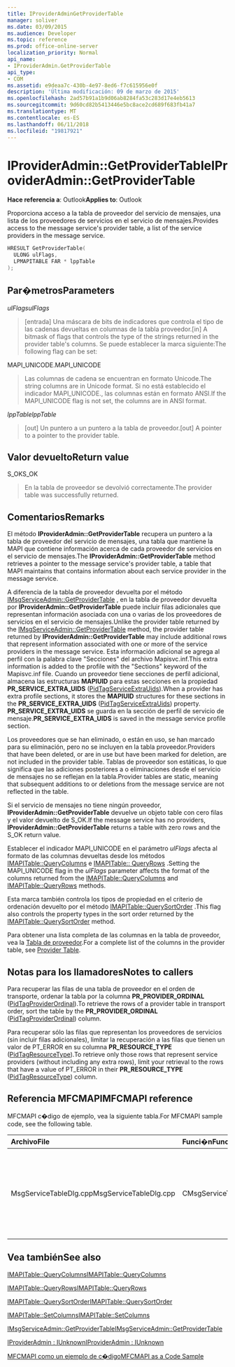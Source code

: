 ```yaml
---
title: IProviderAdminGetProviderTable
manager: soliver
ms.date: 03/09/2015
ms.audience: Developer
ms.topic: reference
ms.prod: office-online-server
localization_priority: Normal
api_name:
- IProviderAdmin.GetProviderTable
api_type:
- COM
ms.assetid: e9deaa7c-430b-4e97-8ed6-f7c615956e0f
description: 'Última modificación: 09 de marzo de 2015'
ms.openlocfilehash: 2ad57b91a1b9d06ab8284fa53c283d17e4eb5613
ms.sourcegitcommit: 9d60cd82b5413446e5bc8ace2cd689f683fb41a7
ms.translationtype: MT
ms.contentlocale: es-ES
ms.lasthandoff: 06/11/2018
ms.locfileid: "19817921"
---
```

# <a name="iprovideradmingetprovidertable"></a><span data-ttu-id="b8739-103">IProviderAdmin::GetProviderTable</span><span class="sxs-lookup"><span data-stu-id="b8739-103">IProviderAdmin::GetProviderTable</span></span>

  
  
<span data-ttu-id="b8739-104">**Hace referencia a**: Outlook</span><span class="sxs-lookup"><span data-stu-id="b8739-104">**Applies to**: Outlook</span></span> 
  
<span data-ttu-id="b8739-105">Proporciona acceso a la tabla de proveedor del servicio de mensajes, una lista de los proveedores de servicios en el servicio de mensajes.</span><span class="sxs-lookup"><span data-stu-id="b8739-105">Provides access to the message service's provider table, a list of the service providers in the message service.</span></span>
  
```cpp
HRESULT GetProviderTable(
  ULONG ulFlags,
  LPMAPITABLE FAR * lppTable
);
```

## <a name="parameters"></a><span data-ttu-id="b8739-106">Par�metros</span><span class="sxs-lookup"><span data-stu-id="b8739-106">Parameters</span></span>

 <span data-ttu-id="b8739-107">_ulFlags_</span><span class="sxs-lookup"><span data-stu-id="b8739-107">_ulFlags_</span></span>
  
> <span data-ttu-id="b8739-108">[entrada] Una máscara de bits de indicadores que controla el tipo de las cadenas devueltas en columnas de la tabla proveedor.</span><span class="sxs-lookup"><span data-stu-id="b8739-108">[in] A bitmask of flags that controls the type of the strings returned in the provider table's columns.</span></span> <span data-ttu-id="b8739-109">Se puede establecer la marca siguiente:</span><span class="sxs-lookup"><span data-stu-id="b8739-109">The following flag can be set:</span></span>
    
<span data-ttu-id="b8739-110">MAPI_UNICODE.</span><span class="sxs-lookup"><span data-stu-id="b8739-110">MAPI_UNICODE</span></span> 
  
> <span data-ttu-id="b8739-111">Las columnas de cadena se encuentran en formato Unicode.</span><span class="sxs-lookup"><span data-stu-id="b8739-111">The string columns are in Unicode format.</span></span> <span data-ttu-id="b8739-112">Si no está establecido el indicador MAPI_UNICODE., las columnas están en formato ANSI.</span><span class="sxs-lookup"><span data-stu-id="b8739-112">If the MAPI_UNICODE flag is not set, the columns are in ANSI format.</span></span>
    
 <span data-ttu-id="b8739-113">_lppTable_</span><span class="sxs-lookup"><span data-stu-id="b8739-113">_lppTable_</span></span>
  
> <span data-ttu-id="b8739-114">[out] Un puntero a un puntero a la tabla de proveedor.</span><span class="sxs-lookup"><span data-stu-id="b8739-114">[out] A pointer to a pointer to the provider table.</span></span>
    
## <a name="return-value"></a><span data-ttu-id="b8739-115">Valor devuelto</span><span class="sxs-lookup"><span data-stu-id="b8739-115">Return value</span></span>

<span data-ttu-id="b8739-116">S_OK</span><span class="sxs-lookup"><span data-stu-id="b8739-116">S_OK</span></span> 
  
> <span data-ttu-id="b8739-117">En la tabla de proveedor se devolvió correctamente.</span><span class="sxs-lookup"><span data-stu-id="b8739-117">The provider table was successfully returned.</span></span>
    
## <a name="remarks"></a><span data-ttu-id="b8739-118">Comentarios</span><span class="sxs-lookup"><span data-stu-id="b8739-118">Remarks</span></span>

<span data-ttu-id="b8739-119">El método **IProviderAdmin::GetProviderTable** recupera un puntero a la tabla de proveedor del servicio de mensajes, una tabla que mantiene la MAPI que contiene información acerca de cada proveedor de servicios en el servicio de mensajes.</span><span class="sxs-lookup"><span data-stu-id="b8739-119">The **IProviderAdmin::GetProviderTable** method retrieves a pointer to the message service's provider table, a table that MAPI maintains that contains information about each service provider in the message service.</span></span> 
  
<span data-ttu-id="b8739-120">A diferencia de la tabla de proveedor devuelta por el método [IMsgServiceAdmin::GetProviderTable](imsgserviceadmin-getprovidertable.md) , en la tabla de proveedor devuelta por **IProviderAdmin::GetProviderTable** puede incluir filas adicionales que representan información asociada con una o varias de los proveedores de servicios en el servicio de mensajes.</span><span class="sxs-lookup"><span data-stu-id="b8739-120">Unlike the provider table returned by the [IMsgServiceAdmin::GetProviderTable](imsgserviceadmin-getprovidertable.md) method, the provider table returned by **IProviderAdmin::GetProviderTable** may include additional rows that represent information associated with one or more of the service providers in the message service.</span></span> <span data-ttu-id="b8739-121">Esta información adicional se agrega al perfil con la palabra clave "Secciones" del archivo Mapisvc.inf.</span><span class="sxs-lookup"><span data-stu-id="b8739-121">This extra information is added to the profile with the "Sections" keyword of the Mapisvc.inf file.</span></span> <span data-ttu-id="b8739-122">Cuando un proveedor tiene secciones de perfil adicional, almacena las estructuras **MAPIUID** para estas secciones en la propiedad **PR_SERVICE_EXTRA_UIDS** ([PidTagServiceExtraUids](pidtagserviceextrauids-canonical-property.md)).</span><span class="sxs-lookup"><span data-stu-id="b8739-122">When a provider has extra profile sections, it stores the **MAPIUID** structures for these sections in the **PR_SERVICE_EXTRA_UIDS** ([PidTagServiceExtraUids](pidtagserviceextrauids-canonical-property.md)) property.</span></span> <span data-ttu-id="b8739-123">**PR_SERVICE_EXTRA_UIDS** se guarda en la sección de perfil de servicio de mensaje.</span><span class="sxs-lookup"><span data-stu-id="b8739-123">**PR_SERVICE_EXTRA_UIDS** is saved in the message service profile section.</span></span> 
  
<span data-ttu-id="b8739-124">Los proveedores que se han eliminado, o están en uso, se han marcado para su eliminación, pero no se incluyen en la tabla proveedor.</span><span class="sxs-lookup"><span data-stu-id="b8739-124">Providers that have been deleted, or are in use but have been marked for deletion, are not included in the provider table.</span></span> <span data-ttu-id="b8739-125">Tablas de proveedor son estáticas, lo que significa que las adiciones posteriores a o eliminaciones desde el servicio de mensajes no se reflejan en la tabla.</span><span class="sxs-lookup"><span data-stu-id="b8739-125">Provider tables are static, meaning that subsequent additions to or deletions from the message service are not reflected in the table.</span></span> 
  
<span data-ttu-id="b8739-126">Si el servicio de mensajes no tiene ningún proveedor, **IProviderAdmin::GetProviderTable** devuelve un objeto table con cero filas y el valor devuelto de S_OK.</span><span class="sxs-lookup"><span data-stu-id="b8739-126">If the message service has no providers, **IProviderAdmin::GetProviderTable** returns a table with zero rows and the S_OK return value.</span></span> 
  
<span data-ttu-id="b8739-127">Establecer el indicador MAPI_UNICODE en el parámetro _ulFlags_ afecta al formato de las columnas devueltas desde los métodos [IMAPITable::QueryColumns](imapitable-querycolumns.md) e [IMAPITable:: QueryRows](imapitable-queryrows.md) .</span><span class="sxs-lookup"><span data-stu-id="b8739-127">Setting the MAPI_UNICODE flag in the  _ulFlags_ parameter affects the format of the columns returned from the [IMAPITable::QueryColumns](imapitable-querycolumns.md) and [IMAPITable::QueryRows](imapitable-queryrows.md) methods.</span></span> 
  
<span data-ttu-id="b8739-128">Esta marca también controla los tipos de propiedad en el criterio de ordenación devuelto por el método [IMAPITable::QuerySortOrder](imapitable-querysortorder.md) .</span><span class="sxs-lookup"><span data-stu-id="b8739-128">This flag also controls the property types in the sort order returned by the [IMAPITable::QuerySortOrder](imapitable-querysortorder.md) method.</span></span> 
  
<span data-ttu-id="b8739-129">Para obtener una lista completa de las columnas en la tabla de proveedor, vea la [Tabla de proveedor](provider-tables.md).</span><span class="sxs-lookup"><span data-stu-id="b8739-129">For a complete list of the columns in the provider table, see [Provider Table](provider-tables.md).</span></span> 
  
## <a name="notes-to-callers"></a><span data-ttu-id="b8739-130">Notas para los llamadores</span><span class="sxs-lookup"><span data-stu-id="b8739-130">Notes to callers</span></span>

<span data-ttu-id="b8739-131">Para recuperar las filas de una tabla de proveedor en el orden de transporte, ordenar la tabla por la columna **PR_PROVIDER_ORDINAL** ([PidTagProviderOrdinal](pidtagproviderordinal-canonical-property.md)).</span><span class="sxs-lookup"><span data-stu-id="b8739-131">To retrieve the rows of a provider table in transport order, sort the table by the **PR_PROVIDER_ORDINAL** ([PidTagProviderOrdinal](pidtagproviderordinal-canonical-property.md)) column.</span></span> 
  
<span data-ttu-id="b8739-132">Para recuperar sólo las filas que representan los proveedores de servicios (sin incluir filas adicionales), limitar la recuperación a las filas que tienen un valor de PT_ERROR en su columna **PR_RESOURCE_TYPE** ([PidTagResourceType](pidtagresourcetype-canonical-property.md)).</span><span class="sxs-lookup"><span data-stu-id="b8739-132">To retrieve only those rows that represent service providers (without including any extra rows), limit your retrieval to the rows that have a value of PT_ERROR in their **PR_RESOURCE_TYPE** ([PidTagResourceType](pidtagresourcetype-canonical-property.md)) column.</span></span>
  
## <a name="mfcmapi-reference"></a><span data-ttu-id="b8739-133">Referencia MFCMAPI</span><span class="sxs-lookup"><span data-stu-id="b8739-133">MFCMAPI reference</span></span>

<span data-ttu-id="b8739-134">MFCMAPI c�digo de ejemplo, vea la siguiente tabla.</span><span class="sxs-lookup"><span data-stu-id="b8739-134">For MFCMAPI sample code, see the following table.</span></span>
  
|<span data-ttu-id="b8739-135">**Archivo**</span><span class="sxs-lookup"><span data-stu-id="b8739-135">**File**</span></span>|<span data-ttu-id="b8739-136">**Funci�n**</span><span class="sxs-lookup"><span data-stu-id="b8739-136">**Function**</span></span>|<span data-ttu-id="b8739-137">**Comentario**</span><span class="sxs-lookup"><span data-stu-id="b8739-137">**Comment**</span></span>|
|:-----|:-----|:-----|
| <span data-ttu-id="b8739-138">MsgServiceTableDlg.cpp</span><span class="sxs-lookup"><span data-stu-id="b8739-138">MsgServiceTableDlg.cpp</span></span>  <br/> |<span data-ttu-id="b8739-139">CMsgServiceTableDlg::OnDisplayItem</span><span class="sxs-lookup"><span data-stu-id="b8739-139">CMsgServiceTableDlg::OnDisplayItem</span></span>  <br/> |<span data-ttu-id="b8739-140">MFCMAPI usa el método **IProviderAdmin::GetProviderTable** para obtener la tabla de proveedores para representar en un cuadro de diálogo nuevo.</span><span class="sxs-lookup"><span data-stu-id="b8739-140">MFCMAPI uses the **IProviderAdmin::GetProviderTable** method to get the table of providers to render in a new dialog box.</span></span>  <br/> |
   
## <a name="see-also"></a><span data-ttu-id="b8739-141">Vea también</span><span class="sxs-lookup"><span data-stu-id="b8739-141">See also</span></span>



[<span data-ttu-id="b8739-142">IMAPITable::QueryColumns</span><span class="sxs-lookup"><span data-stu-id="b8739-142">IMAPITable::QueryColumns</span></span>](imapitable-querycolumns.md)
  
[<span data-ttu-id="b8739-143">IMAPITable::QueryRows</span><span class="sxs-lookup"><span data-stu-id="b8739-143">IMAPITable::QueryRows</span></span>](imapitable-queryrows.md)
  
[<span data-ttu-id="b8739-144">IMAPITable::QuerySortOrder</span><span class="sxs-lookup"><span data-stu-id="b8739-144">IMAPITable::QuerySortOrder</span></span>](imapitable-querysortorder.md)
  
[<span data-ttu-id="b8739-145">IMAPITable::SetColumns</span><span class="sxs-lookup"><span data-stu-id="b8739-145">IMAPITable::SetColumns</span></span>](imapitable-setcolumns.md)
  
[<span data-ttu-id="b8739-146">IMsgServiceAdmin::GetProviderTable</span><span class="sxs-lookup"><span data-stu-id="b8739-146">IMsgServiceAdmin::GetProviderTable</span></span>](imsgserviceadmin-getprovidertable.md)
  
[<span data-ttu-id="b8739-147">IProviderAdmin : IUnknown</span><span class="sxs-lookup"><span data-stu-id="b8739-147">IProviderAdmin : IUnknown</span></span>](iprovideradminiunknown.md)


[<span data-ttu-id="b8739-148">MFCMAPI como un ejemplo de c�digo</span><span class="sxs-lookup"><span data-stu-id="b8739-148">MFCMAPI as a Code Sample</span></span>](mfcmapi-as-a-code-sample.md)

